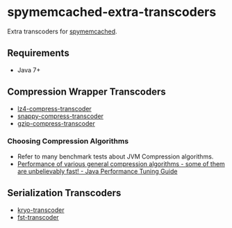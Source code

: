 # spymemcached-extra-transcoders
Extra transcoders for [spymemcached](https://github.com/couchbase/spymemcached).

## Requirements
* Java 7+

## Compression Wrapper Transcoders
* [lz4-compress-transcoder](https://github.com/kwon37xi/spymemcached-extra-transcoders/tree/master/lz4-compress-transcoder)
* [snappy-compress-transcoder](https://github.com/kwon37xi/spymemcached-extra-transcoders/tree/master/snappy-compress-transcoder)
* [gzip-compress-transcoder](https://github.com/kwon37xi/spymemcached-extra-transcoders/tree/master/gzip-compress-transcoder)

### Choosing Compression Algorithms
* Refer to many benchmark tests about JVM Compression algorithms.
* [Performance of various general compression algorithms - some of them are unbelievably fast!  - Java Performance Tuning Guide](http://java-performance.info/performance-general-compression/)

## Serialization Transcoders
* [kryo-transcoder](https://github.com/kwon37xi/spymemcached-extra-transcoders/tree/master/kryo-transcoder)
* [fst-transcoder](https://github.com/kwon37xi/spymemcached-extra-transcoders/tree/master/fst-transcoder)
